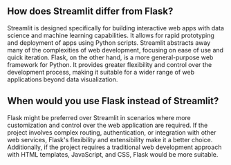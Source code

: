 ## How does Streamlit differ from Flask?
Streamlit is designed specifically for building interactive web apps with data science and machine learning capabilities. 
It allows for rapid prototyping and deployment of apps using Python scripts. Streamlit abstracts away many of the complexities of web development, focusing on ease of use and quick iteration. 
Flask, on the other hand, is a more general-purpose web framework for Python. It provides greater flexibility and control over the development process, making it suitable for a wider range of web applications beyond data visualization.


## When would you use Flask instead of Streamlit?
Flask might be preferred over Streamlit in scenarios where more customization and control over the web application are required. 
If the project involves complex routing, authentication, or integration with other web services, Flask's flexibility and extensibility make it a better choice. 
Additionally, if the project requires a traditional web development approach with HTML templates, JavaScript, and CSS, Flask would be more suitable.
